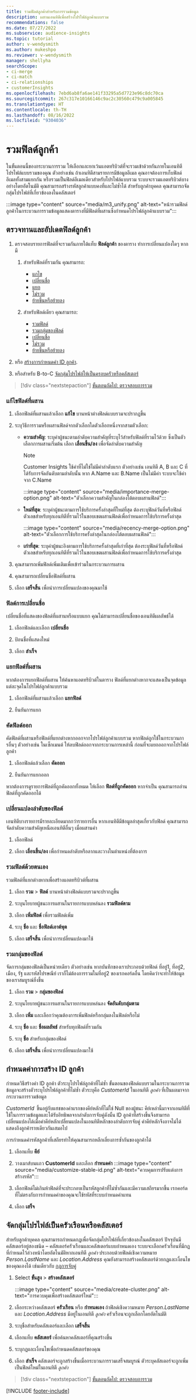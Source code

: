 ```yaml
---
title: รวมฟิลด์ลูกค้าสำหรับการรวมข้อมูล
description: ผสานเอนทิตีเพื่อสร้างโปรไฟล์ลูกค้าแบบรวม
recommendations: false
ms.date: 07/27/2022
ms.subservice: audience-insights
ms.topic: tutorial
author: v-wendysmith
ms.author: mukeshpo
ms.reviewer: v-wendysmith
manager: shellyha
searchScope:
- ci-merge
- ci-match
- ci-relationships
- customerInsights
ms.openlocfilehash: 7ebd6ab8fa6ae141f33295a5d7723e96c8dc70ca
ms.sourcegitcommit: 267c317e10166146c9ac2c30560c479c9a005845
ms.translationtype: HT
ms.contentlocale: th-TH
ms.lasthandoff: 08/16/2022
ms.locfileid: "9304036"
---
```

# <a name="unify-customer-fields"></a>รวมฟิลด์ลูกค้า

ในขั้นตอนนี้ของกระบวนการรวม ให้เลือกและยกเว้นแอตทริบิวต์ที่จะรวมเข้าด้วยกันภายในเอนทิตีโปรไฟล์แบบรวมของคุณ ตัวอย่างเช่น ถ้าเอนทิตีสามรายการมีข้อมูลอีเมล คุณอาจต้องการเก็บฟิลด์อีเมลทั้งสามแยกกัน หรือรวมเป็นฟิลด์อีเมลเดียวสำหรับโปรไฟล์แบบรวม ระบบจะรวมแอตทริบิวต์บางอย่างโดยอัตโนมัติ คุณสามารถสร้างรหัสลูกค้าแบบคงที่และไม่ซ้ำได้ สำหรับลูกค้าบุคคล คุณสามารถจัดกลุ่มโปรไฟล์ที่เกี่ยวข้องลงในคลัสเตอร์

:::image type="content" source="media/m3_unify.png" alt-text="หน้ารวมฟิลด์ลูกค้าในกระบวนการรวมข้อมูลแสดงตารางที่มีฟิลด์ที่ผสานซึ่งกำหนดโปรไฟล์ลูกค้าแบบรวม":::

## <a name="review-and-update-the-customer-fields"></a>ตรวจทานและอัปเดตฟิลด์ลูกค้า

1. ตรวจสอบรายการฟิลด์ที่จะรวมกันภายใต้แท็บ **ฟิลด์ลูกค้า** ของตาราง ทำการเปลี่ยนแปลงใดๆ หากมี

   1. สำหรับฟิลด์ที่รวมกัน คุณสามารถ:
      - [แกไข](#edit-a-merged-field)
      - [เปลี่ยนชื่อ](#rename-fields)
      - [แยก](#separate-merged-fields)
      - [ไม่รวม](#exclude-fields)
      - [ย้ายขึ้นหรือย้ายลง](#change-the-order-of-fields)

   1. สำหรับฟิลด์เดียว คุณสามารถ:
      - [รวมฟิลด์](#combine-fields-manually)
      - [รวมกลุ่มของฟิลด์](#combine-a-group-of-fields)
      - [เปลี่ยนชื่อ](#rename-fields)
      - [ไม่รวม](#exclude-fields)
      - [ย้ายขึ้นหรือย้ายลง](#change-the-order-of-fields)

1. หรือ [สร้างการกำหนดค่า ID ลูกค้า](#configure-customer-id-generation).

1. หรือสำหรับ B-to-C [จัดกลุ่มโปรไฟล์ให้เป็นครอบครัวหรือคลัสเตอร์](#group-profiles-into-households-or-clusters)

> [!div class="nextstepaction"]
> [ขั้นตอนถัดไป: ตรวจสอบการรวม](review-unification.md)

### <a name="edit-a-merged-field"></a>แก้ไขฟิลด์ที่ผสาน

1. เลือกฟิลด์ที่ผสานแล้วเลือก **แก้ไข** บานหน้าต่างฟิลด์แบบรวมจะปรากฏขึ้น

1. ระบุวิธีการรวมหรือผสานฟิลด์จากตัวเลือกใดตัวเลือกหนึ่งจากสามตัวเลือก:
    - **ความสำคัญ**: ระบุค่าผู้ชนะตามลำดับความสำคัญที่ระบุไว้สำหรับฟิลด์ที่รวมไว้ด้วย ซึ่งเป็นตัวเลือกการผสานเริ่มต้น เลือก **เลื่อนขึ้น/ลง** เพื่อจัดลำดับความสำคัญ

      > [!NOTE]
      > Customer Insights ใช้ค่าที่ไม่ใช่ไม่มีค่าลำดับแรก ตัวอย่างเช่น เอนทิตี A, B และ C ที่ได้รับการจัดอันดับตามลำดับนั้น หาก A.Name และ B.Name เป็นไม่มีค่า ระบบจะใช้ค่าจาก C.Name

      :::image type="content" source="media/importance-merge-option.png" alt-text="ตัวเลือกความสำคัญในกล่องโต้ตอบผสานฟิลด์":::

    - **ใหม่ที่สุด**: ระบุค่าผู้ชนะตามการใช้บริการครั้งล่าสุดที่ใหม่ที่สุด ต้องระบุฟิลด์วันที่หรือฟิลด์ตัวเลขสำหรับทุกเอนทิตีที่รวมไว้ในขอบเขตผสานฟิลด์เพื่อกำหนดการใช้บริการครั้งล่าสุด

      :::image type="content" source="media/recency-merge-option.png" alt-text="ตัวเลือกการใช้บริการครั้งล่าสุดในกล่องโต้ตอบผสานฟิลด์":::

    - **เก่าที่สุด**: ระบุค่าผู้ชนะอิงตามการใช้บริการครั้งล่าสุดที่เก่าที่สุด ต้องระบุฟิลด์วันที่หรือฟิลด์ตัวเลขสำหรับทุกเอนทิตีที่รวมไว้ในขอบเขตผสานฟิลด์เพื่อกำหนดการใช้บริการครั้งล่าสุด

1. คุณสามารถเพิ่มฟิลด์เพิ่มเติมเพื่อเข้าร่วมในกระบวนการผสาน

1. คุณสามารถเปลี่ยนชื่อฟิลด์ที่ผสาน

1. เลือก **เสร็จสิ้น** เพื่อนำการเปลี่ยนแปลงของคุณมาใช้

### <a name="rename-fields"></a>ฟิลด์การเปลี่ยนชื่อ

เปลี่ยนชื่อที่แสดงของฟิลด์ที่ผสานหรือแบบแยก คุณไม่สามารถเปลี่ยนชื่อของเอนทิตีผลลัพธ์ได้

1. เลือกฟิลด์และเลือก **เปลี่ยนชื่อ**

1. ป้อนชื่อที่แสดงใหม่

1. เลือก **สำเร็จ**

### <a name="separate-merged-fields"></a>แยกฟิลด์ที่ผสาน

หากต้องการแยกฟิลด์ที่ผสาน ให้ค้นหาแอตทริบิวต์ในตาราง ฟิลด์ที่แยกต่างหากจะแสดงเป็นจุดข้อมูลแต่ละจุดในโปรไฟล์ลูกค้าแบบรวม

1. เลือกฟิลด์ที่ผสานแล้วเลือก **แยกฟิลด์**

1. ยืนยันการแยก

### <a name="exclude-fields"></a>คัดฟิลด์ออก

คัดฟิลด์ที่ผสานหรือฟิลด์ที่แยกต่างหากออกจากโปรไฟล์ลูกค้าแบบรวม หากฟิลด์ถูกใช้ในกระบวนการอื่นๆ ตัวอย่างเช่น ในเซ็กเมนต์ ให้ลบฟิลด์ออกจากกระบวนการเหล่านี้ ก่อนที่จะแยกออกจากโปรไฟล์ลูกค้า

1. เลือกฟิลด์แล้วเลือก **คัดออก**

1. ยืนยันการแยกออก

หากต้องการดูรายการฟิลด์ที่ถูกคัดออกทั้งหมด ให้เลือก **ฟิลด์ที่ถูกคัดออก** หากจำเป็น คุณสามารถอ่านฟิลด์ที่ถูกคัดออกได้

### <a name="change-the-order-of-fields"></a>เปลี่ยนแปลงลำดับของฟิลด์

เอนทิตีบางรายการมีรายละเอียดมากกว่ารายการอื่น หากเอนทิตีมีข้อมูลล่าสุดเกี่ยวกับฟิลด์ คุณสามารถจัดลำดับความสำคัญเหนือเอนทิตีอื่นๆ เมื่อผสานค่า

1. เลือกฟิลด์
  
1. เลือก **เลื่อนขึ้น/ลง** เพื่อกำหนดลำดับหรือลากและวางในตำแหน่งที่ต้องการ

### <a name="combine-fields-manually"></a>รวมฟิลด์ด้วยตนเอง

รวมฟิลด์ที่แยกต่างหากเพื่อสร้างแอตทริบิวต์ที่ผสาน

1. เลือก **รวม** > **ฟิลด์** บานหน้าต่างฟิลด์แบบรวมจะปรากฏขึ้น

1. ระบุนโยบายผู้ชนะการผสานในรายการแบบหล่นลง **รวมฟิลด์ตาม**

1. เลือก **เพิ่มฟิลด์** เพื่อรวมฟิลด์เพิ่ม

1. ระบุ **ชื่อ** และ **ชื่อฟิลด์เอาต์พุต**

1. เลือก **เสร็จสิ้น** เพื่อนำการเปลี่ยนแปลงมาใช้

### <a name="combine-a-group-of-fields"></a>รวมกลุ่มของฟิลด์

จัดการกลุ่มของฟิลด์เป็นหน่วยเดียว ตัวอย่างเช่น หากบันทึกของเราประกอบด้วยฟิลด์ ที่อยู่1, ที่อยู่2, เมือง, รัฐ และรหัสไปรษณีย์ เราก็ไม่ต้องการรวมในที่อยู่2 ของเรกคอร์ดอื่น โดยคิดว่าจะทำให้ข้อมูลของเราสมบูรณ์ยิ่งขึ้น

1. เลือก **รวม** > **กลุ่มของฟิลด์**

1. ระบุนโยบายผู้ชนะการผสานในรายการแบบหล่นลง **จัดอันดับกลุ่มตาม**

1. เลือก **เพิ่ม** และเลือกว่าคุณต้องการเพิ่มฟิลด์หรือกลุ่มลงในฟิลด์หรือไม่

1. ระบุ **ชื่อ** และ **ชื่อผลลัพธ์** สำหรับทุกฟิลด์ที่รวมกัน

1. ระบุ **ชื่อ** สำหรับกลุ่มของฟิลด์

1. เลือก **เสร็จสิ้น** เพื่อนำการเปลี่ยนแปลงมาใช้

## <a name="configure-customer-id-generation"></a>กำหนดค่าการสร้าง ID ลูกค้า

กำหนดวิธีสร้างค่า ID ลูกค้า ตัวระบุโปรไฟล์ลูกค้าที่ไม่ซ้ำ ขั้นตอนของฟิลด์แบบรวมในกระบวนการรวมข้อมูลจะสร้างตัวระบุโปรไฟล์ลูกค้าที่ไม่ซ้ำ ตัวระบุคือ *CustomerId* ในเอนทิตี *ลูกค้า* ที่เป็นผลมาจากกระบวนการรวมข้อมูล

*CustomerId*  ขึ้นอยู่กับแฮชของค่าแรกของคีย์หลักที่ไม่ใช่ Null ของผู้ชนะ คีย์เหล่านี้มาจากเอนทิตีที่ใช้ในการรวมข้อมูลและได้รับอิทธิพลจากลำดับการจับคู่ดังนั้น ID ลูกค้าที่สร้างขึ้นจึงสามารถเปลี่ยนแปลงได้เมื่อค่าคีย์หลักเปลี่ยนแปลงในเอนทิตีหลักของลำดับการจับคู่ ค่าคีย์หลักจึงอาจไม่ได้แสดงถึงลูกค้ารายเดียวกันเสมอไป

การกำหนดค่ารหัสลูกค้าที่เสถียรทำให้คุณสามารถหลีกเลี่ยงการซ้ำกันของลูกค้าได้

1. เลือกแท็บ **คีย์**

1. วางเมาส์บนแถว **CustomerId** และเลือก **กำหนดค่า**
   :::image type="content" source="media/customize-stable-id.png" alt-text="ควบคุมการปรับแต่งการสร้างรหัส":::

1. เลือกฟิลด์ไม่เกินห้าฟิลด์ที่จะประกอบเป็นรหัสลูกค้าที่ไม่ซ้ำกันและมีความเสถียรมากขึ้น เรกคอร์ดที่ไม่ตรงกับการกำหนดค่าของคุณจะใช้รหัสที่ระบบกำหนดค่าแทน  

1. เลือก **เสร็จ**

## <a name="group-profiles-into-households-or-clusters"></a>จัดกลุ่มโปรไฟล์เป็นครัวเรือนหรือคลัสเตอร์

สำหรับลูกค้าบุคคล คุณสามารถกำหนดกฎเพื่อจัดกลุ่มโปรไฟล์ที่เกี่ยวข้องลงในคลัสเตอร์ ปัจจุบันมีคลัสเตอร์อยู่สองชนิด – คลัสเตอร์ครัวเรือนและคลัสเตอร์แบบกำหนดเอง ระบบจะเลือกครัวเรือนที่มีกฎที่กำหนดไว้ล่วงหน้าโดยอัตโนมัติหากเอนทิตี *ลูกค้า* ประกอบด้วยฟิลด์เชิงความหมาย *Person.LastName* และ *Location.Address* คุณยังสามารถสร้างคลัสเตอร์ด้วยกฎและเงื่อนไขของคุณเองได้ เช่นเดียวกับ [กฎการจับคู่](match-entities.md#define-rules-for-match-pairs)

1. Select **ขั้นสูง** > **สร้างคลัสเตอร์**

   :::image type="content" source="media/create-cluster.png" alt-text="การควบคุมเพื่อสร้างคลัสเตอร์ใหม่":::

1. เลือกระหว่างคลัสเตอร์ **ครัวเรือน** หรือ **กำหนดเอง** ถ้าฟิลด์เชิงความหมาย *Person.LastName* และ *Location.Address* มีอยู่ในเอนทิตี *ลูกค้า* ครัวเรือนจะถูกเลือกโดยอัตโนมัติ

1. ระบุชื่อสำหรับคลัสเตอร์และเลือก **เสร็จสิ้น**

1. เลือกแท็บ **คลัสเตอร์** เพื่อค้นหาคลัสเตอร์ที่คุณสร้างขึ้น

1. ระบุกฎและเงื่อนไขเพื่อกำหนดคลัสเตอร์ของคุณ

1. เลือก **สำเร็จ** คลัสเตอร์จะถูกสร้างขึ้นเมื่อกระบวนการรวมเสร็จสมบูรณ์ ตัวระบุคลัสเตอร์จะถูกเพิ่มเป็นฟิลด์ใหม่ในเอนทิตี *ลูกค้า*

> [!div class="nextstepaction"]
> [ขั้นตอนถัดไป: ตรวจสอบการรวม](review-unification.md)

[!INCLUDE [footer-include](includes/footer-banner.md)]

